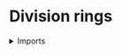 #  Division rings

<details><summary>Imports</summary>
```agda
module ring-theory.division-rings where

open import foundation.cartesian-product-types
open import foundation.identity-types
open import foundation.negation
open import foundation.universe-levels

open import ring-theory.invertible-elements-rings
open import ring-theory.nontrivial-rings
open import ring-theory.rings
```
</details>

## Idea

Division rings are nontrivial rings in which all nonzero elements are invertible.

## Definition

```agda
is-division-Ring :
  { l : Level} → Ring l → UU l
is-division-Ring R =
  (is-nontrivial-Ring R) ×
  ((x : type-Ring R) → ¬ (Id (zero-Ring R) x) → is-invertible-element-Ring R x)
```

